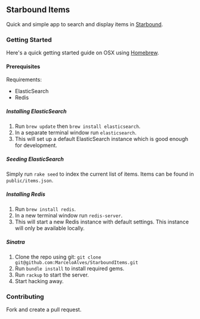 ## Starbound Items
Quick and simple app to search and display items in [Starbound](http://playstarbound.com/).

### Getting Started

Here's a quick getting started guide on OSX using [Homebrew](http://brew.sh/).

#### Prerequisites
Requirements:
* ElasticSearch
* Redis

##### Installing ElasticSearch
1. Run `brew update` then `brew install elasticsearch`.
2. In a separate terminal window run `elasticsearch`.
3. This will set up a default ElasticSearch instance which is good enough for development.

##### Seeding ElasticSearch
Simply run `rake seed` to index the current list of items. Items can be found in `public/items.json`.

##### Installing Redis
1. Run `brew install redis`.
2. In a new terminal window run `redis-server`.
3. This will start a new Redis instance with default settings. This instance will only be available locally.

##### Sinatra
1. Clone the repo using git: `git clone git@github.com:MarceloAlves/StarboundItems.git`
2. Run `bundle install` to install required gems.
3. Run `rackup` to start the server.
4. Start hacking away.

### Contributing

Fork and create a pull request.

